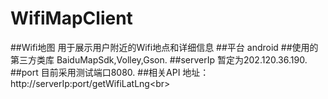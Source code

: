# WifiMapClient
##Wifi地图
用于展示用户附近的Wifi地点和详细信息
##平台
android
##使用的第三方类库
BaiduMapSdk,Volley,Gson.
##serverIp
暂定为202.120.36.190.
##port
目前采用测试端口8080.
##相关API
地址：http://serverIp:port/getWifiLatLng\<br>
